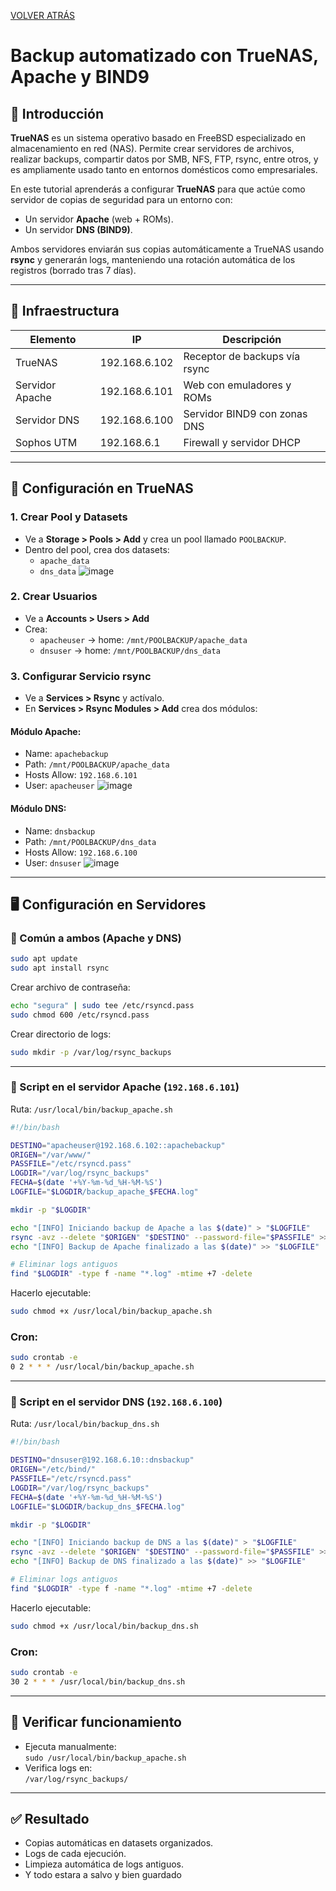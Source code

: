 [VOLVER ATRÁS](https://github.com/ImDeathWis/Proyecto-pagina-emulacion./blob/main/README.md)

# Backup automatizado con TrueNAS, Apache y BIND9

## 📌 Introducción

**TrueNAS** es un sistema operativo basado en FreeBSD especializado en almacenamiento en red (NAS). Permite crear servidores de archivos, realizar backups, compartir datos por SMB, NFS, FTP, rsync, entre otros, y es ampliamente usado tanto en entornos domésticos como empresariales.

En este tutorial aprenderás a configurar **TrueNAS** para que actúe como servidor de copias de seguridad para un entorno con:
- Un servidor **Apache** (web + ROMs).
- Un servidor **DNS (BIND9)**.

Ambos servidores enviarán sus copias automáticamente a TrueNAS usando **rsync** y generarán logs, manteniendo una rotación automática de los registros (borrado tras 7 días).

---

## 🧱 Infraestructura

| Elemento        | IP              | Descripción                          |
|-----------------|------------------|--------------------------------------|
| TrueNAS         | 192.168.6.102     | Receptor de backups vía rsync        |
| Servidor Apache | 192.168.6.101    | Web con emuladores y ROMs            |
| Servidor DNS    | 192.168.6.100    | Servidor BIND9 con zonas DNS         |
| Sophos UTM      | 192.168.6.1      | Firewall y servidor DHCP             |

---

## 🧰 Configuración en TrueNAS

### 1. Crear Pool y Datasets

- Ve a **Storage > Pools > Add** y crea un pool llamado `POOLBACKUP`.
- Dentro del pool, crea dos datasets:
  - `apache_data`
  - `dns_data`
![image](https://github.com/user-attachments/assets/6c4522bc-1ffd-4674-b9c2-5260bbfa7729)

### 2. Crear Usuarios

- Ve a **Accounts > Users > Add**
- Crea:
  - `apacheuser` → home: `/mnt/POOLBACKUP/apache_data`
  - `dnsuser` → home: `/mnt/POOLBACKUP/dns_data`

### 3. Configurar Servicio rsync

- Ve a **Services > Rsync** y actívalo.
- En **Services > Rsync Modules > Add** crea dos módulos:

#### Módulo Apache:
- Name: `apachebackup`
- Path: `/mnt/POOLBACKUP/apache_data`
- Hosts Allow: `192.168.6.101`
- User: `apacheuser`
![image](https://github.com/user-attachments/assets/61e55ab0-6b5b-42e6-9280-f7ebb844f6b5)

#### Módulo DNS:
- Name: `dnsbackup`
- Path: `/mnt/POOLBACKUP/dns_data`
- Hosts Allow: `192.168.6.100`
- User: `dnsuser`
![image](https://github.com/user-attachments/assets/a90acc4f-663f-4547-82a4-e9f7f444bbd6)

---

## 🖥️ Configuración en Servidores

### 🔹 Común a ambos (Apache y DNS)

```bash
sudo apt update
sudo apt install rsync
```

Crear archivo de contraseña:
```bash
echo "segura" | sudo tee /etc/rsyncd.pass
sudo chmod 600 /etc/rsyncd.pass
```

Crear directorio de logs:
```bash
sudo mkdir -p /var/log/rsync_backups
```

---

### 🔸 Script en el servidor Apache (`192.168.6.101`)

Ruta: `/usr/local/bin/backup_apache.sh`

```bash
#!/bin/bash

DESTINO="apacheuser@192.168.6.102::apachebackup"
ORIGEN="/var/www/"
PASSFILE="/etc/rsyncd.pass"
LOGDIR="/var/log/rsync_backups"
FECHA=$(date '+%Y-%m-%d_%H-%M-%S')
LOGFILE="$LOGDIR/backup_apache_$FECHA.log"

mkdir -p "$LOGDIR"

echo "[INFO] Iniciando backup de Apache a las $(date)" > "$LOGFILE"
rsync -avz --delete "$ORIGEN" "$DESTINO" --password-file="$PASSFILE" >> "$LOGFILE" 2>&1
echo "[INFO] Backup de Apache finalizado a las $(date)" >> "$LOGFILE"

# Eliminar logs antiguos
find "$LOGDIR" -type f -name "*.log" -mtime +7 -delete
```

Hacerlo ejecutable:
```bash
sudo chmod +x /usr/local/bin/backup_apache.sh
```

### Cron:
```bash
sudo crontab -e
0 2 * * * /usr/local/bin/backup_apache.sh
```

---

### 🔸 Script en el servidor DNS (`192.168.6.100`)

Ruta: `/usr/local/bin/backup_dns.sh`

```bash
#!/bin/bash

DESTINO="dnsuser@192.168.6.10::dnsbackup"
ORIGEN="/etc/bind/"
PASSFILE="/etc/rsyncd.pass"
LOGDIR="/var/log/rsync_backups"
FECHA=$(date '+%Y-%m-%d_%H-%M-%S')
LOGFILE="$LOGDIR/backup_dns_$FECHA.log"

mkdir -p "$LOGDIR"

echo "[INFO] Iniciando backup de DNS a las $(date)" > "$LOGFILE"
rsync -avz --delete "$ORIGEN" "$DESTINO" --password-file="$PASSFILE" >> "$LOGFILE" 2>&1
echo "[INFO] Backup de DNS finalizado a las $(date)" >> "$LOGFILE"

# Eliminar logs antiguos
find "$LOGDIR" -type f -name "*.log" -mtime +7 -delete
```

Hacerlo ejecutable:
```bash
sudo chmod +x /usr/local/bin/backup_dns.sh
```

### Cron:
```bash
sudo crontab -e
30 2 * * * /usr/local/bin/backup_dns.sh
```

---

## 🧪 Verificar funcionamiento

- Ejecuta manualmente:  
  `sudo /usr/local/bin/backup_apache.sh`
- Verifica logs en:  
  `/var/log/rsync_backups/`

---

## ✅ Resultado

- Copias automáticas en datasets organizados.
- Logs de cada ejecución.
- Limpieza automática de logs antiguos.
- Y todo estara a salvo y bien guardado

